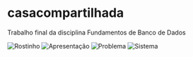 # casacompartilhada
Trabalho final da disciplina Fundamentos de Banco de Dados

![Rostinho](https://user-images.githubusercontent.com/29321606/109376227-eb703800-78a1-11eb-9128-ec53c84cc302.png)
![Apresentação](https://user-images.githubusercontent.com/29321606/109376219-e01d0c80-78a1-11eb-9ee9-fff3982a6922.png)
![Problema](https://user-images.githubusercontent.com/29321606/109376222-e90dde00-78a1-11eb-8a01-d83931bbc91b.png)
![Sistema](https://user-images.githubusercontent.com/29321606/109376224-e9a67480-78a1-11eb-82b9-6c58abee224d.png)
